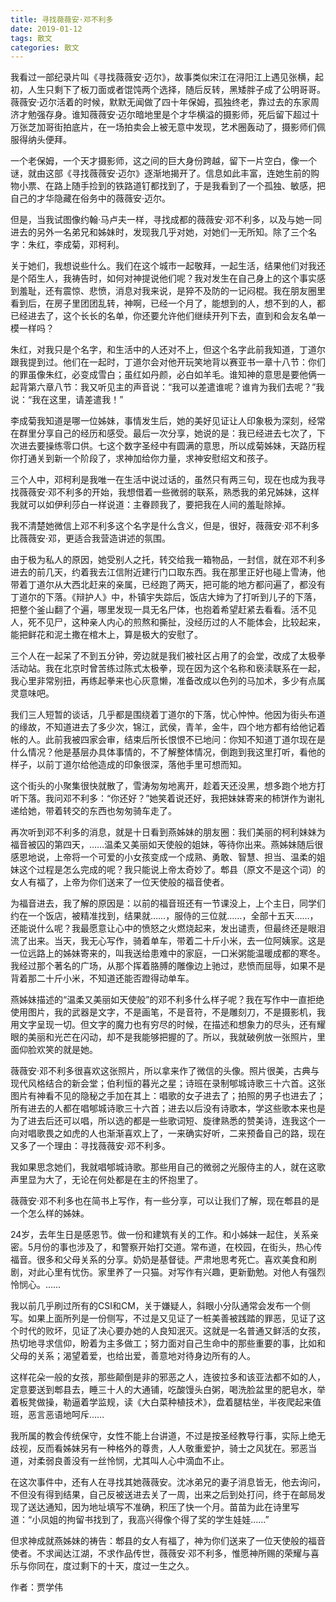 ```yaml
---
title: 寻找薇薇安·邓不利多
date: 2019-01-12
tags: 散文
categories: 散文
---
```

我看过一部纪录片叫《寻找薇薇安·迈尔》，故事类似宋江在浔阳江上遇见张横，起初，人生只剩下了板刀面或者馄饨两个选择，随后反转，黑矮胖子成了公明哥哥。薇薇安·迈尔活着的时候，默默无闻做了四十年保姆，孤独终老，靠过去的东家周济才勉强存身。谁知薇薇安·迈尔暗地里是个才华横溢的摄影师，死后留下超过十万张芝加哥街拍底片，在一场拍卖会上被无意中发现，艺术圈轰动了，摄影师们佩服得纳头便拜。

一个老保姆，一个天才摄影师，这之间的巨大身份跨越，留下一片空白，像一个谜，就由这部《寻找薇薇安·迈尔》逐渐地揭开了。信息如此丰富，连她生前的购物小票、在路上随手捡到的铁路道钉都找到了，于是我看到了一个孤独、敏感，把自己的才华隐藏在俗务中的薇薇安·迈尔。

但是，当我试图像约翰·马卢夫一样，寻找成都的薇薇安·邓不利多，以及与她一同进去的另外一名弟兄和姊妹时，发现我几乎对她，对她们一无所知。除了三个名字：朱红，李成菊，邓柯利。

关于她们，我想说些什么。我们在这个城市一起敬拜，一起生活，结果他们对我还是个陌生人，我祷告时，如何对神提说他们呢？我对发生在自己身上的这个事实感到羞耻，还有震惊、悲愤，消息对我来说，是猝不及防的一记闷棍。我在朋友圈里看到后，在房子里团团乱转，神啊，已经一个月了，能想到的人，想不到的人，都已经进去了，这个长长的名单，你还要允许他们继续开列下去，直到和会友名单一模一样吗？

朱红，对我只是个名字，和生活中的人还对不上，但这个名字此前我知道，丁道尔跟我提到过。他们在一起时，丁道尔会对他开玩笑地背以赛亚书一章十八节：你们的罪虽像朱红，必变成雪白；虽红如丹颜，必白如羊毛。谁知神的意思是要他俩一起背第六章八节：我又听见主的声音说：“我可以差遣谁呢？谁肯为我们去呢？”我说：“我在这里，请差遣我！”

李成菊我知道是哪一位姊妹，事情发生后，她的美好见证让人印象极为深刻，经常在群里分享自己的经历和感受。最后一次分享，她说的是：我已经进去七次了，下次进去要操练零口供。七这个数字圣经中有圆满的意思，所以成菊姊妹，天路历程你打通关到新一个阶段了，求神加给你力量，求神安慰绍文和孩子。

三个人中，邓柯利是我唯一在生活中说过话的，虽然只有两三句，现在也成为我寻找薇薇安·邓不利多的开始，我想借着一些微弱的联系，熟悉我的弟兄姊妹，这样我就可以如伊利莎白一样说道：主眷顾我了，要把我在人间的羞耻除掉。

我不清楚她微信上邓不利多这个名字是什么含义，但是，很好，薇薇安·邓不利多比薇薇安·邓，更适合我营造讲述的氛围。

由于极为私人的原因，她受别人之托，转交给我一箱物品，一封信，就在邓不利多进去的前几天，约着我去江信附近建行门口取东西。我在那里正好也碰上雪涛，他带着丁道尔从大西北赶来的亲属，已经跑了两天，把可能的地方都问遍了，都没有丁道尔的下落。《辩护人》中，朴镇宇失踪后，饭店大婶为了打听到儿子的下落，把整个釜山翻了个遍，哪里发现一具无名尸体，也抱着希望赶紧去看看。活不见人，死不见尸，这种亲人内心的煎熬和撕扯，没经历过的人不能体会，比较起来，能把鲜花和泥土撒在棺木上，算是极大的安慰了。

三个人在一起呆了不到五分钟，旁边就是我们被社区占用了的会堂，改成了太极拳活动站。我在北京时曾苦练过陈式太极拳，现在因为这个名称和亵渎联系在一起，我心里非常别扭，再练起拳来也心灰意懒，准备改成以色列的马加术，多少有点属灵意味吧。

我们三人短暂的谈话，几乎都是围绕着丁道尔的下落，忧心忡忡。他因为街头布道的缘故，不知道进去了多少次，锦江，武侯，青羊，金牛，四个地方都有给他记着帐的人。此前我被四家会审，结束后所长恨恨不已地问：你知不知道丁道尔现在是什么情况？他是基层办具体事情的，不了解整体情况，倒跑到我这里打听，看他的样子，以前丁道尔给他造成的印象很深，落他手里可想而知。

这个街头的小聚集很快就散了，雪涛匆匆地离开，趁着天还没黑，想多跑个地方打听下落。我问邓不利多：“你还好？”她笑着说还好，我把妹妹寄来的柿饼作为谢礼递给她，带着转交的东西也匆匆骑车走了。

再次听到邓不利多的消息，就是十日看到燕姊妹的朋友圈：我们美丽的柯利妹妹为福音被囚的第四天，……温柔又美丽如天使般的姐妹，等待你出来。燕姊妹随后很感恩地说，上帝将一个可爱的小女孩变成一个成熟、勇敢、智慧、担当、温柔的姐妹这个过程是怎么完成的呢？我只能说上帝太奇妙了。郫县（原文不是这个词）的女人有福了，上帝为你们送来了一位天使般的福音使者。

为福音进去，我了解的原因是：以前的福音班还有一节课没上，上个主日，同学们约在一个饭店，被精准找到，结果就……，服侍的三位就……，全部十五天……，还能说什么呢？我最愿意让心中的愤怒之火燃烧起来，发出谴责，但最终还是眼泪流了出来。当天，我无心写作，骑着单车，带着二十斤小米，去一位阿姨家。这是一位远路上的姊妹寄来的，叫我送给患难中的家庭，一口米粥能温暖成都的寒冬。我经过那个著名的广场，从那个挥着胳膊的雕像边上驰过，悲愤而屈辱，如果不是背着那二十斤小米，不知道还能否蹬得动单车。

燕姊妹描述的“温柔又美丽如天使般”的邓不利多什么样子呢？我在写作中一直拒绝使用图片，我的武器是文字，不是画笔，不是音符，不是雕刻刀，不是摄影机，我用文字呈现一切。但文字的魔力也有穷尽的时候，在描述和想象力的尽头，还有耀眼的美丽和光芒在闪动，却不是我能够把握的了。所以，我就破例放一张照片，里面仰脸欢笑的就是她。

薇薇安·邓不利多很喜欢这张照片，所以拿来作了微信的头像。照片很美，古典与现代风格结合的新会堂；伯利恒的暮光之星；诗班在录制郇城诗歌三十六首。这张图片有神看不见的隐秘之手加在其上：唱歌的女子进去了；拍照的男子也进去了；所有进去的人都在唱郇城诗歌三十六首；进去以后没有诗歌本，学这些歌本来也是为了进去后还可以唱，所以选的都是一些歌词短、旋律熟悉的赞美诗，连我这个一向对唱歌畏之如虎的人也渐渐喜欢上了，一来确实好听，二来预备自己的路，现在又多了一个理由：寻找薇薇安·邓不利多。

我如果思念她们，我就唱郇城诗歌。那些用自己的微弱之光服侍主的人，就在这歌声里显为大了，无论在何处都是在主的怀抱里了。

薇薇安·邓不利多也在简书上写作，有一些分享，可以让我们了解，现在郫县的是一个怎么样的姊妹。

24岁，去年生日是感恩节。做一份和建筑有关的工作。和小姊妹一起住，关系亲密。5月份的事也涉及了，和警察开始打交道。常布道，在校园，在街头，热心传福音。很多和父母关系的分享。奶奶是基督徒。严肃地思考死亡。喜欢美食和刷剧，对此心里有忧伤。家里养了一只猫。对写作有兴趣，更新勤勉。对他人有强烈怜悯心。……

我以前几乎刷过所有的CSI和CM，关于嫌疑人，斜眼小分队通常会发布一个侧写。如果上面所列是一份侧写，不过是又见证了一桩美善被践踏的罪恶，见证了这个时代的败坏，见证了决心要办她的人良知泯灭。这就是一名普通又鲜活的女孩，热切地寻求信仰，盼着为主多做工；努力面对自己生命中的那些重要的事，比如和父母的关系；渴望着爱，也给出爱，善意地对待身边所有的人。

这样花朵一般的女孩，那些颠倒是非的邪恶之人，连彼拉多和该亚法都不如的人，定意要送到郫县去，睡三十人的大通铺，吃酸馒头白粥，喝洗脸盆里的肥皂水，举着板凳做操，勒逼着学监规，读《大白菜种植技术》，盘着腿枯坐，半夜爬起来值班，恶言恶语地呵斥……

我所属的教会传统保守，女性不能上台讲道，不过是按圣经教导行事，实际上绝无歧视，反而看姊妹另有一种格外的尊贵，人人敬重爱护，骑士之风犹在。邪恶当道，对柔弱良善没有一丝怜悯，尤其叫人心中滴血不止。

在这次事件中，还有人在寻找其她薇薇安。沈冰弟兄的妻子消息皆无，他去询问，不但没有得到结果，自己反被送进去关了一周，出来之后到处打问，终于在邮局发现了送达通知，因为地址填写不准确，积压了快一个月。苗苗为此在诗里写道：“小凤姐的拘留书找到了，我高兴得像个得了奖的学生娃娃……”

但求神成就燕姊妹的祷告：郫县的女人有福了，神为你们送来了一位天使般的福音使者。不求闻达江湖，不求作品传世，薇薇安·邓不利多，惟愿神所赐的荣耀与喜乐与你同在，度过剩下的十天，度过一生之久。

作者：贾学伟